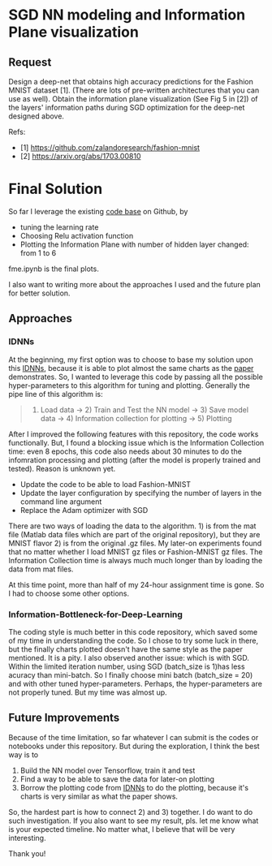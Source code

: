 # SGD NN modeling and Information Plane visualization


## Request
Design a deep-net that obtains high accuracy predictions for the Fashion MNIST dataset [1]. (There are lots of pre-written architectures that you can use as well). 
Obtain the information plane visualization (See Fig 5 in [2]) of the layers' information paths during SGD optimization for the deep-net designed above.

Refs:

* [1] https://github.com/zalandoresearch/fashion-mnist
* [2] https://arxiv.org/abs/1703.00810

# Final Solution 
So far I leverage the existing [code base](https://github.com/mutual-ai/Information-Bottleneck-for-Deep-Learning) on Github, by 
* tuning the learning rate
* Choosing Relu activation function
* Plotting the Information Plane with number of hidden layer changed: from 1 to 6

fme.ipynb is the final plots. 

I also want to writing more about the approaches I used and the future plan for better solution.

## Approaches
### IDNNs
At the beginning, my first option was to choose to base my solution upon this [IDNNs](https://github.com/ravidziv/IDNNs), because it is able to plot almost the same charts as the [paper](https://arxiv.org/abs/1703.00810) demonstrates. 
So, I wanted to leverage this code by passing all the possible hyper-parameters to this algorithm for tuning and plotting.
Generally the pipe line of this algorithm is:

> 1) Load data -> 2) Train and Test the NN model -> 3) Save model data -> 4) Information collection for plotting -> 5) Plotting

After I improved the following features with this repository, the code works functionally. But, I found a blocking issue which is the Information Collection time: even 8 epochs, this code also needs about 30 minutes to do the infomration processing and plotting (after the model is properly trained and tested). Reason is unknown yet.
* Update the code to be able to load Fashion-MNIST
* Update the layer configuration by specifying the number of layers in the command line argument
* Replace the Adam optimizer with SGD

There are two ways of loading the data to the algorithm. 1) is from the mat file (Matlab data files which are part of the original repository), but they are MNIST flavor 2) is from the original .gz files. My later-on experiments found that no matter whether I load MNIST gz files or Fashion-MNIST gz files. The Information Collection time is always much much longer than by loading the data from mat files.

At this time point, more than half of my 24-hour assignment time is gone. So I had to choose some other options.

### Information-Bottleneck-for-Deep-Learning
The coding style is much better in this code repository, which saved some of my time in understanding the code. So I chose to try some luck in there, but the finally charts plotted doesn't have the same style as the paper mentioned. It is a pity.
I also observed another issue: which is with SGD. Within the limited iteration number, using SGD (batch_size is 1)has less acuracy than mini-batch. So I finally choose mini batch (batch_size = 20) and with other tuned hyper-parameters. Perhaps, the hyper-parameters are not properly tuned. But my time was almost up.

## Future Improvements
Because of the time limitation, so far whatever I can submit is the codes or notebooks under this repository. But during the exploration, I think the best way is to 
1) Build the NN model over Tensorflow, train it and test
2) Find a way to be able to save the data for later-on plotting
3) Borrow the plotting code from [IDNNs](https://github.com/ravidziv/IDNNs) to do the plotting, because it's charts is very similar as what the paper shows.

So, the hardest part is how to connect 2) and 3) together. I do want to do such investigation. If you also want to see my result, pls. let me know what is your expected timeline. No matter what, I believe that will be very interesting.

Thank you!  
